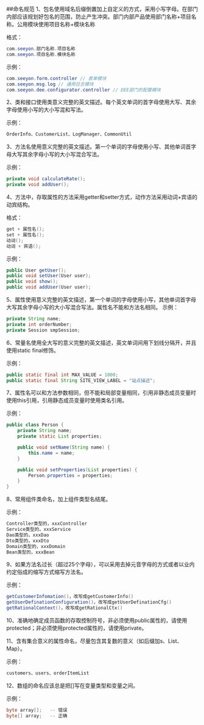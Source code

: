 ##命名规范
1、包名使用域名后缀倒置加上自定义的方式，采用小写字母。在部门内部应该规划好包名的范围，防止产生冲突。部门内部产品使用部门名称+项目名称。公用模块使用项目名称+模块名称

格式：
```java
com.seeyon.部门名称.项目名称
com.seeyon.项目名称.模块名称
```

示例：
```java
com.seeyon.form.controller // 表单模块
com.seeyon.msg.log // 通用日志模块
com.seeyon.dee.configurator.controller // DEE部门的配置模块
```

2、类和接口使用类意义完整的英文描述。每个英文单词的首字母使用大写、其余字母使用小写的大小写混和写法。

示例：
```java
OrderInfo、CustomerList、LogManager、CommonUtil
```

3、方法名使用意义完整的英文描述。第一个单词的字母使用小写、其他单词首字母大写其余字母小写的大小写混合写法。

示例：
```java
private void calculateRate();
private void addUser();
```

4、方法中，存取属性的方法采用getter和setter方式，动作方法采用动词+宾语的动宾结构。

格式：
```java
get + 属性名();
set + 属性名();
动词();
动词 + 宾语();
```

示例：
```java
public User getUser();
public void setUser(User user);
public void show();
public void addUser(User user);
```

5、属性使用意义完整的英文描述，第一个单词的字母使用小写，其他单词首字母大写其余字母小写的大小写混合写法。属性名不能和方法名相同。
示例：
```java
private String name;
private int orderNumber;
private Session smpSession;
```

6、常量名使用全大写的意义完整的英文描述，英文单词间用下划线分隔开，并且使用static final修饰。

示例：
```java
public static final int MAX_VALUE = 1000;
public static final String SITE_VIEW_LABEL = "站点描述";
```

7、属性名可以和方法参数相同，但不能和局部变量相同，引用非静态成员变量时使用this引用，引用静态成员变量时使用类名引用。

示例：
```java
public class Person {
	private String name;
	private static List properties;

	public void setName(String name) {
		this.name = name;
	}

	public void setProperties(List properties) {
		Person.properties = properties;
	}
}
```

8、常用组件类命名，加上组件类型名结尾。

示例：
```java
Controller类型的，xxxController
Service类型的，xxxService
Dao类型的，xxxDao
Dto类型的，xxxDto
Domain类型的，xxxDomain
Bean类型的，xxxBean
```

9、如果方法名过长（超过25个字母），可以采用去掉元音字母的方式或者以业内约定俗成的缩写方式缩写方法名。

示例：
```java
getCustomerInfomation()，改写成getCustomerInfo()
getUserDefinationConfiguration()，改写成getUserDefinationCfg()
getRationalContext()，改写成getRationalCtx()
```

10、准确地确定成员函数的存取控制符号，非必须使用public属性的，请使用protected；非必须使用protected属性的，请使用private。

11、含有集合意义的属性命名，尽量包含其复数的意义（如后缀加s、List、Map）。

示例：
```java
customers、users、orderItemList
```

12、数组的命名应该总是把[]写在变量类型和变量之间。

示例：
```java
byte array[];	-- 错误
byte[] array;	-- 正确
```
